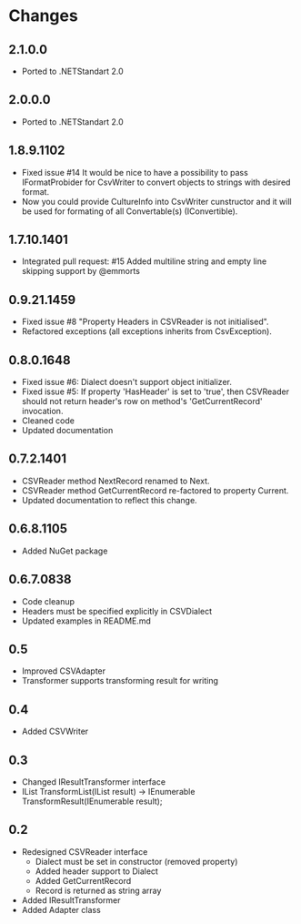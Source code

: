 # Changes

## 2.1.0.0

  * Ported to .NETStandart 2.0

## 2.0.0.0

  * Ported to .NETStandart 2.0

## 1.8.9.1102

  * Fixed issue #14 It would be nice to have a possibility to pass IFormatProbider for CsvWriter to convert objects to strings with desired format.
  * Now you could provide CultureInfo into CsvWriter cunstructor and it will be used for formating of all Convertable(s) (IConvertible).

## 1.7.10.1401

  * Integrated pull request: #15 Added multiline string and empty line skipping support by @emmorts

## 0.9.21.1459

  * Fixed issue #8 "Property Headers in CSVReader is not initialised".
  * Refactored exceptions (all exceptions inherits from CsvException).

## 0.8.0.1648

  * Fixed issue #6: Dialect doesn't support object initializer.
  * Fixed issue #5: If property 'HasHeader' is set to 'true', then CSVReader should not return header's row on method's 'GetCurrentRecord' invocation.
  * Cleaned code
  * Updated documentation

## 0.7.2.1401

  * CSVReader method NextRecord renamed to Next.
  * CSVReader method GetCurrentRecord re-factored to property Current.
  * Updated documentation to reflect this change.

## 0.6.8.1105

  * Added NuGet package

## 0.6.7.0838

  * Code cleanup
  * Headers must be specified explicitly in CSVDialect
  * Updated examples in README.md

## 0.5

  * Improved CSVAdapter
  * Transformer supports transforming result for writing

## 0.4

  * Added CSVWriter

## 0.3

  * Changed IResultTransformer interface
  * IList TransformList(IList result) -> IEnumerable TransformResult(IEnumerable result);

## 0.2

  * Redesigned CSVReader interface
    * Dialect must be set in constructor (removed property)
    * Added header support to Dialect
    * Added GetCurrentRecord
    * Record is returned as string array
  * Added IResultTransformer
  * Added Adapter class